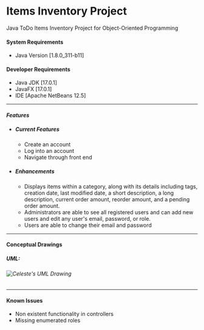 #  **Items Inventory Project**

Java ToDo Items Inventory Project for Object-Oriented Programming

#### System Requirements

   * Java Version [1.8.0_311-b11]

#### Developer Requirements

- Java JDK [17.0.1]
- JavaFX [17.0.1]
- IDE [Apache NetBeans 12.5]

------

#### *Features*

- ##### Current Features

  - Create an account
  - Log into an account
  - Navigate through front end

- ##### Enhancements

  - Displays items within a category, along with its details including tags, creation date, last modified date, a short description, a long description, current order amount, reorder amount, and a pending order amount.
  - Administrators are able to see all registered users and can add new users and edit any user's email, password, or role.
  - Users are able to change their email and password



------

#### Conceptual Drawings

##### UML:

###### ![Celeste's UML Drawing](https://i.gyazo.com/thumb/1200/f5d60076c8fc7a82d93ee13d16789f0d-png.jpg)

------

#### Known Issues

- Non existent functionality in controllers
- Missing enumerated roles

